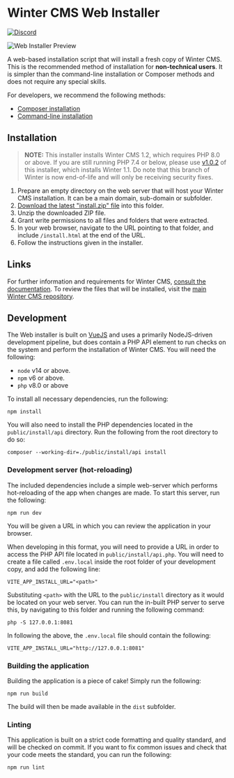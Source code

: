 # Winter CMS Web Installer

[![Discord](https://img.shields.io/discord/816852513684193281?label=discord&style=flat-square)](https://discord.gg/D5MFSPH6Ux)

![Web Installer Preview](https://raw.githubusercontent.com/wintercms/web-installer/main/.github/web-installer.jpg)

A web-based installation script that will install a fresh copy of Winter CMS. This is the recommended method of installation for **non-technical users**. It is simpler than the command-line installation or Composer methods and does not require any special skills.

For developers, we recommend the following methods:

- [Composer installation](https://wintercms.com/docs/v1.2/docs/architecture/using-composer#installing-winter-via-composer)
- [Command-line installation](https://github.com/wintercms/cli)

## Installation

> **NOTE:** This installer installs Winter CMS 1.2, which requires PHP 8.0 or above. If you are still running PHP 7.4 or below, please use [v1.0.2](https://github.com/wintercms/web-installer/releases/download/v1.0.2/install.zip) of this installer, which installs Winter 1.1. Do note that this branch of Winter is now end-of-life and will only be receiving security fixes.

1. Prepare an empty directory on the web server that will host your Winter CMS installation. It can be a main domain, sub-domain or subfolder.
2. [Download the latest "install.zip" file](https://github.com/wintercms/web-installer/releases/latest/download/install.zip) into this folder.
3. Unzip the downloaded ZIP file.
4. Grant write permissions to all files and folders that were extracted.
5. In your web browser, navigate to the URL pointing to that folder, and include `/install.html` at the end of the URL.
6. Follow the instructions given in the installer.

## Links

For further information and requirements for Winter CMS, [consult the documentation](https://wintercms.com/docs). To review the files that will be installed, visit the [main Winter CMS repository](https://github.com/wintercms/winter).

## Development

The Web installer is built on [VueJS](https://vuejs.org) and uses a primarily NodeJS-driven development pipeline, but does
contain a PHP API element to run checks on the system and perform the installation of Winter CMS. You will need the following:

- `node` v14 or above.
- `npm` v6 or above.
- `php` v8.0 or above

To install all necessary dependencies, run the following:

```
npm install
```

You will also need to install the PHP dependencies located in the `public/install/api` directory. Run the following from the root directory to do so:

```
composer --working-dir=./public/install/api install
```


### Development server (hot-reloading)

The included dependencies include a simple web-server which performs hot-reloading of the app when changes are made. To start this server, run the following:

```
npm run dev
```

You will be given a URL in which you can review the application in your browser.

When developing in this format, you will need to provide a URL in order to access the PHP API file located in `public/install/api.php`. You will need to create a file called `.env.local` inside the root folder of your development copy, and add the following line:

```
VITE_APP_INSTALL_URL="<path>"
```

Substituting `<path>` with the URL to the `public/install` directory as it would be located on your web server. You can run the in-built PHP server to serve this, by navigating to this folder and running the following command:

```
php -S 127.0.0.1:8081
```

In following the above, the `.env.local` file should contain the following:

```
VITE_APP_INSTALL_URL="http://127.0.0.1:8081"
```

### Building the application

Building the application is a piece of cake! Simply run the following:

```
npm run build
```

The build will then be made available in the `dist` subfolder.

### Linting

This application is built on a strict code formatting and quality standard, and will be checked on commit. If you want to fix common issues and check that your code meets the standard, you can run the following:

```
npm run lint
```
